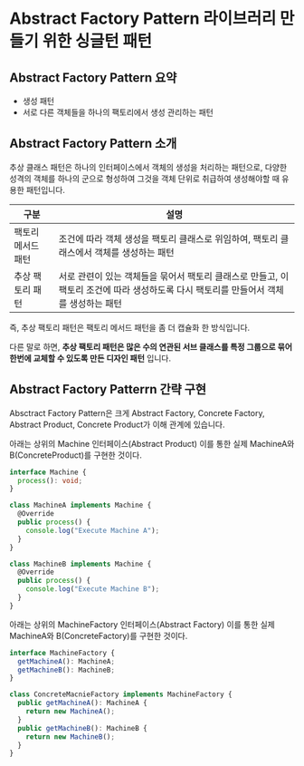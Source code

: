 # Abstract Factory Pattern 라이브러리 만들기 위한 싱글턴 패턴

## Abstract Factory Pattern 요약

- 생성 패턴
- 서로 다른 객체들을 하나의 팩토리에서 생성 관리하는 패턴

## Abstract Factory Pattern 소개

추상 클래스 패턴은 하나의 인터페이스에서 객체의 생성을 처리하는 패턴으로, 다양한 성격의 객체를 하나의 군으로 형성하여 그것을 객체 단위로 취급하여 생성해야할 때 유용한 패턴입니다.

| 구분               | 설명                                                                                                                                  |
| ------------------ | ------------------------------------------------------------------------------------------------------------------------------------- |
| 팩토리 메서드 패턴 | 조건에 따라 객체 생성을 팩토리 클래스로 위임하여, 팩토리 클래스에서 객체를 생성하는 패턴                                              |
| 추상 팩토리 패턴   | 서로 관련이 있는 객체들을 묶어서 팩토리 클래스로 만들고, 이 팩토리 조건에 따라 생성하도록 다시 팩토리를 만들어서 객체를 생성하는 패턴 |

즉, 추상 팩토리 패턴은 팩토리 메서드 패턴을 좀 더 캡슐화 한 방식입니다.

다른 말로 하면, **추상 팩토리 패턴은 많은 수의 연관된 서브 클래스를 특정 그룹으로 묶어 한번에 교체할 수 있도록 만든 디자인 패턴** 입니다.

## Abstract Factory Patterrn 간략 구현

Absctract Factory Pattern은 크게 Abstract Factory, Concrete Factory, Abstract Product, Concrete Product가 이해 관계에 있습니다.

아래는 상위의 Machine 인터페이스(Abstract Product) 이를 통한 실제 MachineA와 B(ConcreteProduct)를 구현한 것이다.

```typescript
interface Machine {
  process(): void;
}

class MachineA implements Machine {
  @Override
  public process() {
    console.log("Execute Machine A");
  }
}

class MachineB implements Machine {
  @Override
  public process() {
    console.log("Execute Machine B");
  }
}
```

아래는 상위의 MachineFactory 인터페이스(Abstract Factory) 이를 통한 실제 MachineA와 B(ConcreteFactory)를 구현한 것이다.

```typescript
interface MachineFactory {
  getMachineA(): MachineA;
  getMachineB(): MachineB;
}

class ConcreteMacnieFactory implements MachineFactory {
  public getMachineA(): MachineA {
    return new MachineA();
  }
  public getMachineB(): MachineB {
    return new MachineB();
  }
}
```
